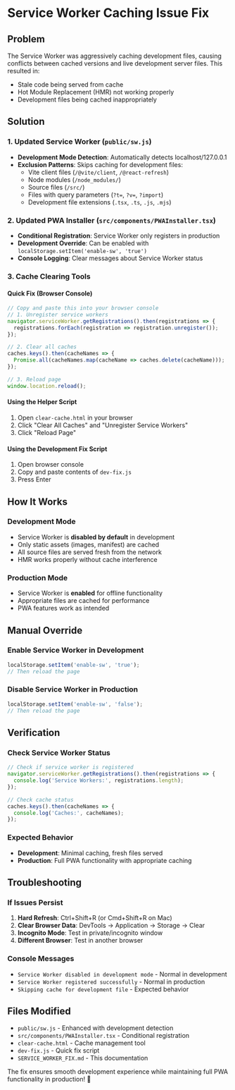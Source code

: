 # Service Worker Caching Issue Fix

## Problem
The Service Worker was aggressively caching development files, causing conflicts between cached versions and live development server files. This resulted in:
- Stale code being served from cache
- Hot Module Replacement (HMR) not working properly
- Development files being cached inappropriately

## Solution

### 1. Updated Service Worker (`public/sw.js`)
- **Development Mode Detection**: Automatically detects localhost/127.0.0.1
- **Exclusion Patterns**: Skips caching for development files:
  - Vite client files (`/@vite/client`, `/@react-refresh`)
  - Node modules (`/node_modules/`)
  - Source files (`/src/`)
  - Files with query parameters (`?t=`, `?v=`, `?import`)
  - Development file extensions (`.tsx`, `.ts`, `.js`, `.mjs`)

### 2. Updated PWA Installer (`src/components/PWAInstaller.tsx`)
- **Conditional Registration**: Service Worker only registers in production
- **Development Override**: Can be enabled with `localStorage.setItem('enable-sw', 'true')`
- **Console Logging**: Clear messages about Service Worker status

### 3. Cache Clearing Tools

#### Quick Fix (Browser Console)
```javascript
// Copy and paste this into your browser console
// 1. Unregister service workers
navigator.serviceWorker.getRegistrations().then(registrations => {
  registrations.forEach(registration => registration.unregister());
});

// 2. Clear all caches
caches.keys().then(cacheNames => {
  Promise.all(cacheNames.map(cacheName => caches.delete(cacheName)));
});

// 3. Reload page
window.location.reload();
```

#### Using the Helper Script
1. Open `clear-cache.html` in your browser
2. Click "Clear All Caches" and "Unregister Service Workers"
3. Click "Reload Page"

#### Using the Development Fix Script
1. Open browser console
2. Copy and paste contents of `dev-fix.js`
3. Press Enter

## How It Works

### Development Mode
- Service Worker is **disabled by default** in development
- Only static assets (images, manifest) are cached
- All source files are served fresh from the network
- HMR works properly without cache interference

### Production Mode
- Service Worker is **enabled** for offline functionality
- Appropriate files are cached for performance
- PWA features work as intended

## Manual Override

### Enable Service Worker in Development
```javascript
localStorage.setItem('enable-sw', 'true');
// Then reload the page
```

### Disable Service Worker in Production
```javascript
localStorage.setItem('enable-sw', 'false');
// Then reload the page
```

## Verification

### Check Service Worker Status
```javascript
// Check if service worker is registered
navigator.serviceWorker.getRegistrations().then(registrations => {
  console.log('Service Workers:', registrations.length);
});

// Check cache status
caches.keys().then(cacheNames => {
  console.log('Caches:', cacheNames);
});
```

### Expected Behavior
- **Development**: Minimal caching, fresh files served
- **Production**: Full PWA functionality with appropriate caching

## Troubleshooting

### If Issues Persist
1. **Hard Refresh**: Ctrl+Shift+R (or Cmd+Shift+R on Mac)
2. **Clear Browser Data**: DevTools → Application → Storage → Clear
3. **Incognito Mode**: Test in private/incognito window
4. **Different Browser**: Test in another browser

### Console Messages
- `Service Worker disabled in development mode` - Normal in development
- `Service Worker registered successfully` - Normal in production
- `Skipping cache for development file` - Expected behavior

## Files Modified
- `public/sw.js` - Enhanced with development detection
- `src/components/PWAInstaller.tsx` - Conditional registration
- `clear-cache.html` - Cache management tool
- `dev-fix.js` - Quick fix script
- `SERVICE_WORKER_FIX.md` - This documentation

The fix ensures smooth development experience while maintaining full PWA functionality in production! 🎉

